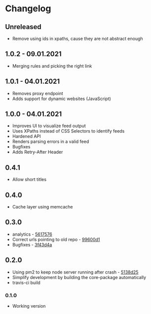 # Changelog

## Unreleased
- Remove using ids in xpaths, cause they are not abstract enough

## 1.0.2 - 09.01.2021
- Merging rules and picking the right link

## 1.0.1 - 04.01.2021
- Removes proxy endpoint
- Adds support for dynamic websites (JavaScript)

## 1.0.0 - 04.01.2021
- Improves UI to visualize feed output
- Uses XPaths instead of CSS Selectors to identify feeds
- Hardened API
- Renders parsing errors in a valid feed
- Bugfixes
- Adds Retry-After Header

## 0.4.1
- Allow short titles

## 0.4.0
- Cache layer using memcache

## 0.3.0
- analytics - [5617576](https://github.com/damoeb/rss-proxy/commit/5617576d80a69f0b5a0d5e69f4dd6d8bc7b06908)
- Correct urls pointing to old repo - [99600d1](https://github.com/damoeb/rss-proxy/commit/99600d1d944df7160cea48adc6bcf4aa6943d138)
- Bugfixes - [3f43d4a](https://github.com/damoeb/rss-proxy/commit/3f43d4a25749da476d4683bc3560e0a88fb06b24)

## 0.2.0
- Using pm2 to keep node server running after crash - [5138d25](https://github.com/damoeb/rss-proxy/commit/5138d25667934f28991cd339b3816ec1078dec3d)
- Simplify development by building the core-package automatically
- travis-ci build

### 0.1.0
- Working version

